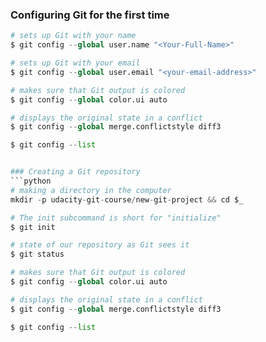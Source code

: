 
### Configuring Git for the first time
```python
# sets up Git with your name
$ git config --global user.name "<Your-Full-Name>"

# sets up Git with your email
$ git config --global user.email "<your-email-address>"

# makes sure that Git output is colored
$ git config --global color.ui auto

# displays the original state in a conflict
$ git config --global merge.conflictstyle diff3

$ git config --list


### Creating a Git repository
```python
# making a directory in the computer
mkdir -p udacity-git-course/new-git-project && cd $_

# The init subcommand is short for "initialize"
$ git init

# state of our repository as Git sees it
$ git status

# makes sure that Git output is colored
$ git config --global color.ui auto

# displays the original state in a conflict
$ git config --global merge.conflictstyle diff3

$ git config --list

